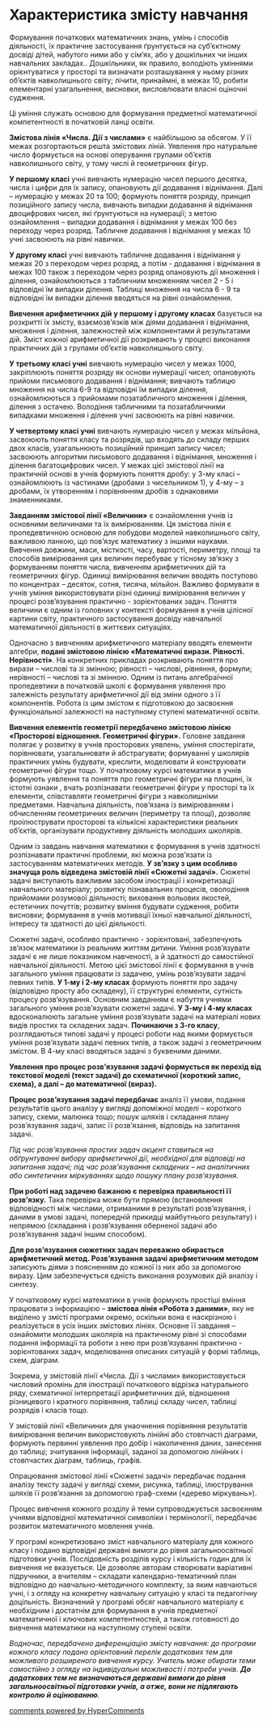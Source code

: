 <div id="hypercomments_widget" class="js-hypercomments-widget invisible"></div>

Характеристика змісту навчання
=============================================

Формування початкових математичних знань, умінь  і способів діяльності, їх практичне застосування ґрунтується на суб’єктному досвіді  дітей, набутого ними  або у сім’ях, або у дошкільних чи інших  навчальних закладах.. Дошкільники, як правило,   володіють уміннями орієнтуватися у просторі та визначати розташування  у ньому різних об’єктів навколишнього світу; лічити, принаймні, в межах 10,   робити елементарні узагальнення, висновки, висловлювати власні оціночні судження. 

Ці уміння служать основою для формування предметної математичної компетентності в початковій ланці освіти. 

**Змістова лінія «Числа. Дії з числами»** є найбільшою за обсягом. У її межах  розгортаються решта змістових ліній. Уявлення про натуральне число формується на основі оперування групами об’єктів навколишнього світу,  у тому числі й геометричних фігур. 

**У першому класі** учні вивчають нумерацію чисел першого десятка, числа і цифри для їх запису, опановують дії додавання і віднімання. Далі – нумерацію у межах 20 та 100; формують поняття розряду, принцип позиційного запису числа, вивчають випадки додавання й віднімання двоцифрових чисел, які ґрунтуються на нумерації; з метою ознайомлення – випадки додавання і віднімання у межах 100 без переходу через розряд. Табличне додавання і віднімання у межах 10 учні засвоюють на рівні навички. 

**У другому класі** учні вивчають табличне додавання і віднімання у межах 20 з переходом через розряд, а потім - додавання і віднімання в межах 100 також з переходом через розряд опановують дії множення і ділення, ознайомлюються з табличним множенням  чисел 2 - 5 і відповідні їм випадки ділення. Таблиці множення на числа 6 - 9 та відповідні їм випадки ділення вводяться на рівні ознайомлення. 

**Вивчення арифметичних дій у першому і другому класах** базується на розкритті їх змісту, взаємозв’язків між діями додавання і віднімання, множення і ділення, залежностей між компонентами й результатами дій. Зміст кожної арифметичної дії розкривають у процесі виконання практичних дій з групами об’єктів навколишнього  світу. 

**У третьому класі учні** вивчають нумерацію чисел у межах 1000, закріплюють поняття розряду як основи нумерації чисел; опановують прийоми письмового додавання і віднімання; вивчають таблицю множення на числа 6-9 та відповідні їм випадки ділення, ознайомлюються з прийомами позатабличного множення і ділення, ділення з остачею. Володіння табличними та позатабличними випадками множення і ділення учні засвоюють на рівні навички. 

**У четвертому класі учні** вивчають нумерацію чисел у межах мільйона, засвоюють поняття класу та розрядів, що входять до складу перших двох класів, узагальнюють позиційний принцип запису чисел; засвоюють алгоритми письмового додавання і віднімання, множення і ділення багатоцифрових чисел. У межах цієї змістової лінії на практичній основі в учнів формують поняття дробу: у 3-му класі – ознайомлюють із частинами (дробами з чисельником 1), у 4-му – з дробами, їх утворенням і порівнянням дробів з однаковими знаменниками. 

**Завданням змістової лінії «Величини»** є ознайомлення учнів із основними величинами та їх вимірюванням. Ця змістова лінія є пропедевтичною основою для побудови моделей навколишнього світу, важливою ланкою, що пов’язує математику з іншими науками. Вивчення довжини, маси, місткості, часу, вартості, периметру, площі та способів вимірювання цих величин перебуває у тісному зв’язку з формуванням поняття числа, вивченням арифметичних дій та геометричних фігур. Одиниці вимірювання величин вводять поступово по концентрах – десяток, сотня, тисяча, мільйон. Важливо формувати в учнів уміння використовувати різні одиниці вимірювання величин у процесі розв’язування практично - зорієнтованих задач. Поняття величини є одним із головних у контексті формування в учнів цілісної картини світу, практичного застосування досвіду навчальної математичної діяльності в життєвих ситуаціях. 

Одночасно з вивченням арифметичного матеріалу вводять елементи алгебри, **подані змістовою лінією «Математичні вирази. Рівності. Нерівності»**. На конкретних прикладах розкривають поняття про вирази – числові та зі змінною; рівності – числові, рівняння, формули; нерівності – числові та зі змінною. Одним із питань алгебраїчної пропедевтики в початковій школі є формування уявлення про залежність результату арифметичної дії від зміни одного з її компонентів. Робота із цим змістом є підготовкою до засвоєння функціональної залежності на наступному ступені математичної освіти. 

**Вивчення елементів геометрії передбачено змістовою лінією «Просторові відношення. Геометричні фігури».** Головне завдання полягає у розвитку в учнів просторових уявлень, уміння спостерігати, порівнювати, узагальнювати й абстрагувати; формуванні у школярів практичних умінь будувати, креслити, моделювати й конструювати геометричні фігури тощо. У початковому курсі математики в учнів формують уявлення та поняття про геометричні фігури на площині, їх істотні ознаки , вчать розпізнавати геометричні фігури у просторі та їх елементи, співставляти геометричні фігури з навколишніми предметами. Навчальна діяльність, пов’язана із вимірюванням і обчисленням геометричних величин (периметру та площі), дозволяє проілюструвати просторові та кількісні характеристики реальних об’єктів, організувати продуктивну діяльність молодших школярів.

Одним із завдань навчання математики є формування в учнів здатності розпізнавати практичні проблеми, які можна розв’язати із застосуванням математичних методів. **У зв’язку з цим особливо значуща роль відведена змістовій лінії «Сюжетні задачі».** Сюжетні задачі виступають важливим засобом ілюстрації і конкретизації навчального матеріалу; розвитку пізнавальних процесів, оволодіння прийомами розумової діяльності; виховання вольових якостей, естетичних почуттів; розвитку вміння будувати судження, робити висновки; формування в учнів мотивації їхньої навчальної діяльності, інтересу та здатності до цієї діяльності. 

Сюжетні задачі, особливо практично - зорієнтовані, забезпечують зв’язок математики із реальним життям дитини.  Уміння розв’язувати задачі є не лише показником навченості, а й здатності до самостійної навчальної діяльності. Метою цієї змістової лінії є формування в учнів загального уміння працювати із задачею, умінь розв’язувати задачі певних типів. **У 1-му і 2-му класах** формують поняття про задачу (відповідно просту або складену), її структурні елементи, сутність процесу розв’язування. Основним завданням є набуття учнями загального уміння розв’язувати сюжетні задачі. **У 3-му і 4-му класах** вдосконалюють загальне уміння розв’язувати задачі на матеріалі нових видів простих та складених задач. **Починаючи з 3-го класу**, розглядаються типові задачі у процесі роботи над якими формується уміння розв’язувати задачі певних типів, а також задачі з геометричним змістом. В 4-му класі вводяться задачі з буквеними даними.

**Уявлення про процес розв’язування задачі формується як перехід від текстової моделі (текст задачі) до схематичної (короткий запис, схема), а далі – до математичної (вираз).**

**Процес розв’язування задачі передбачає** аналіз її умови, подання результатів цього аналізу у вигляді допоміжної моделі – короткого запису, схеми, малюнка тощо; пошук шляхів і складання плану розв’язування задачі, запис її розв’язання, відповідь на запитання задачі. 

*Під час розв’язування простих задач акцент ставиться на обґрунтуванні вибору арифметичної дії, необхідної для відповіді на запитання задачі; під час розв’язування складених – на аналітичних або синтетичних міркуваннях щодо пошуку плану розв’язування.*

**При роботі над задачею бажаною є перевірка правильності її розв’язку.** Така перевірка може бути прямою (встановлення відповідності між числами, отриманими в результаті розв’язування, і даними в умові задачі, попередній прикидці майбутнього результату) і непрямою (складання і розв’язування оберненої задачі або розв’язування задачі іншим способом). 

**Для розв’язування сюжетних задач переважно обирається арифметичний метод. Розв’язування задачі арифметичним методом** записують діями з поясненням до кожної із них або за допомогою виразу. Цим забезпечується єдність виконання розумових дій аналізу і синтезу. 

У початковому курсі математики в учнів формують простіші вміння працювати з інформацією – **змістова лінія «Робота з даними»**, яку не виділено у змісті програми окремо, оскільки вона є наскрізною і реалізується в усіх інших змістових лініях. Основне її завдання – ознайомити молодших школярів на практичному рівні зі способами подання інформації та роботи з нею при розв’язуванні практично - зорієнтованих задач, моделювання описаних ситуацій у формі таблиць, схем, діаграм. 

Зокрема, у змістовій лінії «Числа. Дії з числами» використовується числовий промінь для ілюстрації початкового відрізка натурального ряду, схематичної інтерпретації арифметичних дій, відношення різницевого і кратного порівняння, таблиці складу чисел, таблиці розрядів і класів тощо. 

У змістовій лінії «Величини» для унаочнення порівняння результатів вимірювання величин використовують лінійні або стовпчасті діаграми, формують первинні уявлення про добір і накопичення даних, занесення до таблиці; зчитування інформації, заданої за допомогою лінійних і стовпчастих діаграм, таблиць, графів. 

Опрацювання змістової лінії «Сюжетні задачі» передбачає подання аналізу тексту задачі у вигляді схеми, рисунка, таблиці, ілюстрування шляхів її розв’язання за допомогою граф-схеми («дерево міркувань»). 

Процес вивчення кожного розділу й теми супроводжується засвоєнням учнями відповідної математичної символіки і термінології, передбачає розвиток математичного мовлення учнів. 

У програмі конкретизовано зміст навчального матеріалу для кожного класу і подано відповідні державні вимоги до рівня загальноосвітньої підготовки учнів. Послідовність розділів курсу і кількість годин для їх вивчення не вказується. Це дозволяє авторам створювати варіативні підручники, а вчителям – складати календарно-тематичний план відповідно до навчально-методичного комплекту, за яким навчаються учні, і з огляду на конкретну навчальну ситуацію у класі та педагогічну доцільність. Визначений у програмі обсяг навчального матеріалу є необхідним і достатнім для формування в учнів предметної математичної і ключових компетентностей, а також готовності до вивчення математики на наступному ступені освіти. 

*Водночас, передбачено диференціацію змісту навчання: до програми кожного класу подано орієнтовний перелік додаткових тем для можливого розширеного вивчення курсу. Учитель може обирати теми самостійно з огляду на індивідуальні можливості і потреби учнів. **До додаткових тем не визначаються державні вимоги до рівня загальноосвітньої підготовки учнів, а отже, вони не підлягають контролю й оцінюванню**.*

<div class="js-hypercomments-container">
    <a href="http://hypercomments.com" class="hc-link" title="comments widget">comments powered by HyperComments</a>
</div>